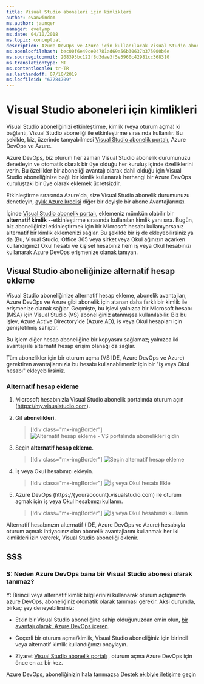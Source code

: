 ```yaml
---
title: Visual Studio aboneleri için kimlikleri
author: evanwindom
ms.author: jaunger
manager: evelynp
ms.date: 04/10/2018
ms.topic: conceptual
description: Azure DevOps ve Azure için kullanılacak Visual Studio aboneliğiniz için alternatif bir kimlik ekleme
ms.openlocfilehash: bec00f6e49ce04781ad69a56b30637b375000b6e
ms.sourcegitcommit: 208395bc122f8d3dae3f5e5960c42981cc368310
ms.translationtype: MT
ms.contentlocale: tr-TR
ms.lasthandoff: 07/10/2019
ms.locfileid: "67784709"
---
```

# <a name="identities-for-visual-studio-subscribers"></a>Visual Studio aboneleri için kimlikleri

Visual Studio aboneliğinizi etkinleştirme, kimlik (veya oturum açma) ki bağlantı, Visual Studio aboneliği ile etkinleştirme sırasında kullanılır. Bu şekilde, biz, üzerinde tanıyabilmesi [Visual Studio abonelik portalı](https://my.visualstudio.com?wt.mc_id=o~msft~docs), Azure DevOps ve Azure.

Azure DevOps, biz oturum her zaman Visual Studio abonelik durumunuzu denetleyin ve otomatik olarak bir üye olduğu her kuruluş içinde özelliklerini verin.
Bu özellikler bir aboneliği avantajı olarak dahil olduğu için Visual Studio aboneliğinize bağlı bir kimlik kullanarak herhangi bir Azure DevOps kuruluştaki bir üye olarak eklemek ücretsizdir.

Etkinleştirme sırasında Azure'da, size Visual Studio abonelik durumunuzu denetleyin, [aylık Azure kredisi](https://azure.microsoft.com/pricing/member-offers/credit-for-visual-studio-subscribers/) diğer bir deyişle bir abone Avantajlarınızı.

İçinde [Visual Studio abonelik portalı](https://my.visualstudio.com?wt.mc_id=o~msft~docs), eklemeniz mümkün olabilir bir **alternatif kimlik** --etkinleştirme sırasında kullanılan kimlik yanı sıra. Bugün, biz aboneliğinizi etkinleştirmek için bir Microsoft hesabı kullanıyorsanız alternatif bir kimlik eklemenizi sağlar. Bu şekilde bir iş de ekleyebilirsiniz ya da (Bu, Visual Studio, Office 365 veya şirket veya Okul ağınızın açarken kullandığınız) Okul hesabı ve kişisel hesabınız hem iş veya Okul hesabınızı kullanarak Azure DevOps erişmenize olanak tanıyan.

## <a name="add-an-alternate-account-to-your-visual-studio-subscription"></a>Visual Studio aboneliğinize alternatif hesap ekleme

Visual Studio aboneliğinize alternatif hesap ekleme, abonelik avantajları, Azure DevOps ve Azure gibi abonelik için atanan daha farklı bir kimlik ile erişmenize olanak sağlar. Geçmişte, bu işlevi yalnızca bir Microsoft hesabı (MSA) için Visual Studio (VS) aboneliğiniz atanmışsa kullanılabilir. Biz bu işlev, Azure Active Directory'de (Azure AD), iş veya Okul hesapları için genişletilmiş sahiptir.

Bu işlem diğer hesap aboneliğine bir kopyasını sağlamaz; yalnızca iki avantajı ile alternatif hesap erişim olanağı da sağlar.

Tüm abonelikler için bir oturum açma (VS IDE, Azure DevOps ve Azure) gerektiren avantajlarınızla bu hesabı kullanabilmeniz için bir "iş veya Okul hesabı" ekleyebilirsiniz.

### <a name="add-the-alternate-account"></a>Alternatif hesap ekleme

1. Microsoft hesabınızla Visual Studio abonelik portalında oturum açın (https://my.visualstudio.com).

2. Git **abonelikleri**.

    > [!div class="mx-imgBorder"]
    > ![Alternatif hesap ekleme - VS portalında abonelikleri gidin](_img/vs-alternate-identity/my-vs-subscriptions.png)

3. Seçin **alternatif hesap ekleme**.
    > [!div class="mx-imgBorder"]
    > ![Seçin alternatif hesap ekleme ](_img/vs-alternate-identity/choose-add-alternate-account.png)

4. İş veya Okul hesabınızı ekleyin.
    > [!div class="mx-imgBorder"]
    > ![İş veya Okul hesabı Ekle](_img/vs-alternate-identity/enter-alternate-account-my-visual-studio-com-portal.png)

5. Azure DevOps (https://{youraccount}.visualstudio.com) ile oturum açmak için iş veya Okul hesabınızı kullanın.
    > [!div class="mx-imgBorder"]
    > ![İş veya Okul hesabınızı kullanın](_img/vs-alternate-identity/sign-in-with-alternate-account.png)

Alternatif hesabınızın alternatif (IDE, Azure DevOps ve Azure) hesabıyla oturum açmak ihtiyacınız olan abonelik avantajlarını kullanmak her iki kimlikleri izin vererek, Visual Studio aboneliği eklenir.

## <a name="faq"></a>SSS

### <a name="q--why-doesnt-azure-devops-recognize-me-as-a-visual-studio-subscriber"></a>S:  Neden Azure DevOps bana bir Visual Studio abonesi olarak tanımaz?

Y: Birincil veya alternatif kimlik bilgilerinizi kullanarak oturum açtığınızda azure DevOps, aboneliğiniz otomatik olarak tanıması gerekir. Aksi durumda, birkaç şey deneyebilirsiniz:

* Etkin bir Visual Studio aboneliğine sahip olduğunuzdan emin olun, [bir avantajı olarak, Azure DevOps içeren](vs-azure-devops.md).

* Geçerli bir oturum açma/kimlik, Visual Studio aboneliğiniz için birincil veya alternatif kimlik kullandığınızı onaylayın.

* Ziyaret [Visual Studio abonelik portalı](https://my.visualstudio.com?wt.mc_id=o~msft~docs) , oturum açma Azure DevOps için önce en az bir kez.

Azure DevOps, aboneliğinizin hala tanımazsa [Destek ekibiyle iletişime geçin](https://visualstudio.microsoft.com/team-services/support/)
